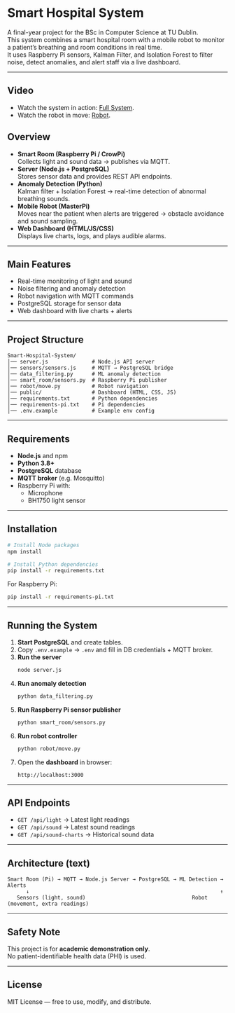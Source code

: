 # Smart Hospital System

A final-year project for the BSc in Computer Science at TU Dublin.  
This system combines a smart hospital room with a mobile robot to monitor a patient’s breathing and room conditions in real time.  
It uses Raspberry Pi sensors, Kalman Filter, and Isolation Forest to filter noise, detect anomalies, and alert staff via a live dashboard.

---


## Video
- Watch the system in action: [Full System](https://youtu.be/rUh_WAEogOs).
- Watch the robot in move:     [Robot](https://youtu.be/J6L9eNOmw_o).

## Overview
- **Smart Room (Raspberry Pi / CrowPi)**  
  Collects light and sound data → publishes via MQTT.
- **Server (Node.js + PostgreSQL)**  
  Stores sensor data and provides REST API endpoints.
- **Anomaly Detection (Python)**  
  Kalman filter + Isolation Forest → real-time detection of abnormal breathing sounds.
- **Mobile Robot (MasterPi)**  
  Moves near the patient when alerts are triggered → obstacle avoidance and sound sampling.
- **Web Dashboard (HTML/JS/CSS)**  
  Displays live charts, logs, and plays audible alarms.

---

## Main Features
- Real-time monitoring of light and sound
- Noise filtering and anomaly detection
- Robot navigation with MQTT commands
- PostgreSQL storage for sensor data
- Web dashboard with live charts + alerts

---

## Project Structure
```
Smart-Hospital-System/
│── server.js              # Node.js API server
│── sensors/sensors.js     # MQTT → PostgreSQL bridge
│── data_filtering.py      # ML anomaly detection
│── smart_room/sensors.py  # Raspberry Pi publisher
│── robot/move.py          # Robot navigation
│── public/                # Dashboard (HTML, CSS, JS)
│── requirements.txt       # Python dependencies
│── requirements-pi.txt    # Pi dependencies
│── .env.example           # Example env config
```

---

## Requirements
- **Node.js** and npm
- **Python 3.8+**
- **PostgreSQL** database
- **MQTT broker** (e.g. Mosquitto)
- Raspberry Pi with:
  - Microphone  
  - BH1750 light sensor  

---

## Installation
```bash
# Install Node packages
npm install

# Install Python dependencies
pip install -r requirements.txt
```

For Raspberry Pi:
```bash
pip install -r requirements-pi.txt
```

---

## Running the System
1. **Start PostgreSQL** and create tables.  
2. Copy `.env.example` → `.env` and fill in DB credentials + MQTT broker.  
3. **Run the server**  
   ```bash
   node server.js
   ```
4. **Run anomaly detection**  
   ```bash
   python data_filtering.py
   ```
5. **Run Raspberry Pi sensor publisher**  
   ```bash
   python smart_room/sensors.py
   ```
6. **Run robot controller**  
   ```bash
   python robot/move.py
   ```
7. Open the **dashboard** in browser:  
   ```
   http://localhost:3000
   ```

---

## API Endpoints
- `GET /api/light` → Latest light readings  
- `GET /api/sound` → Latest sound readings  
- `GET /api/sound-charts` → Historical sound data  

---

## Architecture (text)
```
Smart Room (Pi) → MQTT → Node.js Server → PostgreSQL → ML Detection → Alerts
      ↓                                                             ↑
   Sensors (light, sound)                                  Robot (movement, extra readings)
```

---

## Safety Note
This project is for **academic demonstration only**.  
No patient-identifiable health data (PHI) is used.  

---

## License
MIT License — free to use, modify, and distribute.
